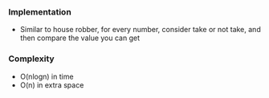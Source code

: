 ### Implementation
- Similar to house robber, for every number, consider take or not take, and then compare the value you can get
​
### Complexity
- O(nlogn) in time
- O(n) in extra space
​
​
